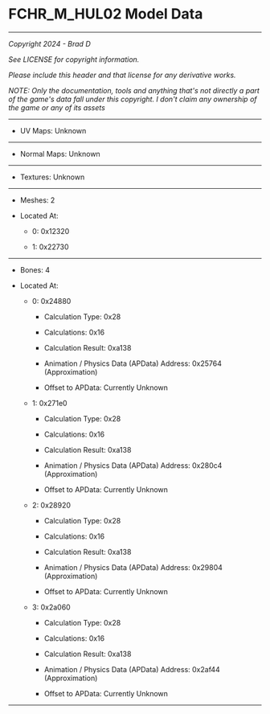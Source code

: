# FCHR_M_HUL02 Model Data

---

*Copyright 2024 - Brad D*

*See LICENSE for copyright information.*

*Please include this header and that license for any derivative works.*

*NOTE: Only the documentation, tools and anything that's not directly a part of the game's data fall under this copyright. I don't claim any ownership of the game or any of its assets*

---


* UV Maps: Unknown

---

* Normal Maps: Unknown

---

* Textures: Unknown

---

* Meshes: 2

* Located At:

  * 0: 0x12320

  * 1: 0x22730

---

* Bones: 4

* Located At:

  * 0: 0x24880

    * Calculation Type: 0x28

    * Calculations: 0x16

    * Calculation Result: 0xa138

    * Animation / Physics Data (APData) Address: 0x25764 (Approximation)

    * Offset to APData: Currently Unknown

  * 1: 0x271e0

    * Calculation Type: 0x28

    * Calculations: 0x16

    * Calculation Result: 0xa138

    * Animation / Physics Data (APData) Address: 0x280c4 (Approximation)

    * Offset to APData: Currently Unknown

  * 2: 0x28920

    * Calculation Type: 0x28

    * Calculations: 0x16

    * Calculation Result: 0xa138

    * Animation / Physics Data (APData) Address: 0x29804 (Approximation)

    * Offset to APData: Currently Unknown

  * 3: 0x2a060

    * Calculation Type: 0x28

    * Calculations: 0x16

    * Calculation Result: 0xa138

    * Animation / Physics Data (APData) Address: 0x2af44 (Approximation)

    * Offset to APData: Currently Unknown

---

